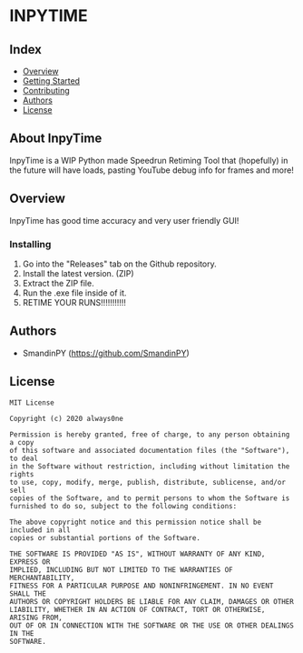 # INPYTIME
## Index
  - [Overview](#overview) 
  - [Getting Started](#getting-started)
  - [Contributing](#contributing)
  - [Authors](#authors)
  - [License](#license)
<!--  Other options to write Readme
  - [Deployment](#deployment)
  - [Used or Referenced Projects](Used-or-Referenced-Projects)
-->
## About InpyTime
<!--Wirte one paragraph of project description -->  
InpyTime is a WIP Python made Speedrun Retiming Tool that (hopefully) in the future will have loads, pasting YouTube debug info for frames and more!
## Overview
<!-- Write Overview about this project -->
InpyTime has good time accuracy and very user friendly GUI!

### Installing
<!-- A step by step series of examples that tell you how to get a development 
env running

Say what the step will be

    Give the example

And repeat

    until finished
-->
1. Go into the "Releases" tab on the Github repository.
2. Install the latest version. (ZIP)
3. Extract the ZIP file.
4. Run the .exe file inside of it.
5. RETIME YOUR RUNS!!!!!!!!!!!

## Authors
  - SmandinPY (https://github.com/SmandinPY)

## License

```
MIT License

Copyright (c) 2020 always0ne

Permission is hereby granted, free of charge, to any person obtaining a copy
of this software and associated documentation files (the "Software"), to deal
in the Software without restriction, including without limitation the rights
to use, copy, modify, merge, publish, distribute, sublicense, and/or sell
copies of the Software, and to permit persons to whom the Software is
furnished to do so, subject to the following conditions:

The above copyright notice and this permission notice shall be included in all
copies or substantial portions of the Software.

THE SOFTWARE IS PROVIDED "AS IS", WITHOUT WARRANTY OF ANY KIND, EXPRESS OR
IMPLIED, INCLUDING BUT NOT LIMITED TO THE WARRANTIES OF MERCHANTABILITY,
FITNESS FOR A PARTICULAR PURPOSE AND NONINFRINGEMENT. IN NO EVENT SHALL THE
AUTHORS OR COPYRIGHT HOLDERS BE LIABLE FOR ANY CLAIM, DAMAGES OR OTHER
LIABILITY, WHETHER IN AN ACTION OF CONTRACT, TORT OR OTHERWISE, ARISING FROM,
OUT OF OR IN CONNECTION WITH THE SOFTWARE OR THE USE OR OTHER DEALINGS IN THE
SOFTWARE.
```
